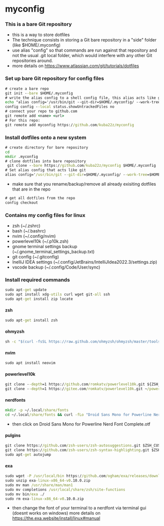 # myconfig
###  This is a bare Git repository
- this is a way to store dotfiles
- The technique consists in storing a Git bare repository in a "side" folder (like $HOME/.myconfig)
- use alias "config" so that commands are run against that repository and not the usual .git local folder, which would interfere with any other Git repositories around.
- more details on https://www.atlassian.com/git/tutorials/dotfiles

### Set up bare Git repository for config files
```bat
# create a bare repo
git init --bare $HOME/.myconfig
# write the alias config to a shell config file, this alias acts like git  
echo "alias config='/usr/bin/git --git-dir=$HOME/.myconfig/ --work-tree=$HOME'" >> $HOME/.bashrc
config config --local status.showUntrackedFiles no
# connect your repo to github.com
git remote add <name> <url>
# For this repo:
git remote add myconfig https://github.com/kuba22z/myconfig
```
### Install dotfiles onto a new system
```bat
# create directory for bare repository
cd
mkdir .myconfig
# clone dotfiles into bare repository 
 git clone --bare https://github.com/kuba22z/myconfig $HOME/.myconfig
# Set alias config that acts like git
alias config='/usr/bin/git --git-dir=$HOME/.myconfig/ --work-tree=$HOME'
```
- make sure that you rename/backup/remove all already exisiting dotfiles that are in the repo
```bat
# get all dotfiles from the repo
config checkout
```
### Contains my config files for linux
- zsh (~/.zshrc)
- bash (~/.bashrc)
- nvim (~/.config/nvim)
- powerlevel10k (~/.p10k.zsh)
- gnome terminal settings backup (~/.gnome_terminal_settings_backup.txt)
- git config (~/.gitconfig)
- InelliJ IDEA settings (~/.config/JetBrains/IntelliJIdea2022.3/settings.zip)
- vscode backup (~/.config/Code/User/sync)

### Install required commands
```bat
sudo apt-get update
sudo apt install xdg-utils curl wget git-all ssh
sudo apt-get install zip locate

```
#### zsh
```bat
sudo apt-get install zsh
```
#### ohmyzsh
```bat
sh -c "$(curl -fsSL https://raw.github.com/ohmyzsh/ohmyzsh/master/tools/install.sh)"
```
#### nvim
```bat
sudo apt install neovim
```
#### powerlevel10k
```bat
git clone --depth=1 https://github.com/romkatv/powerlevel10k.git ${ZSH_CUSTOM:-$HOME/.oh-my-zsh/custom}/themes/powerlevel10k
git clone --depth=1 https://gitee.com/romkatv/powerlevel10k.git ~/powerlevel10k
```
#### nerdfonts
```bat
mkdir -p ~/.local/share/fonts
cd ~/.local/share/fonts && curl -fLo "Droid Sans Mono for Powerline Nerd Font Complete.otf" https://github.com/ryanoasis/nerd-fonts/raw/master/patched-fonts/DroidSansMono/complete/Droid%20Sans%20Mono%20Nerd%20Font%20Complete.otf
```
- then click on Droid Sans Mono for Powerline Nerd Font Complete.otf
#### pulgins
```bat
git clone https://github.com/zsh-users/zsh-autosuggestions.git $ZSH_CUSTOM/plugins/zsh-autosuggestions
git clone https://github.com/zsh-users/zsh-syntax-highlighting.git $ZSH_CUSTOM/plugins/zsh-syntax-highlighting
sudo apt-get autojump

```
#### exa
```bat
sudo wget -P /usr/local/bin https://github.com/ogham/exa/releases/download/v0.10.0/exa-linux-x86_64-v0.10.0.zip && cd /usr/local/bin
sudo unzip exa-linux-x86_64-v0.10.0.zip 
sudo mv man /usr/share/man/man1 
sudo mv completions /usr/local/share/zsh/site-functions
sudo mv bin/exa ./
sudo rm exa-linux-x86_64-v0.10.0.zip
```
- then change the font of your terminal to a nerdfont via terminal gui (doesnt works on windows)
more details on https://the.exa.website/install/linux#manual

